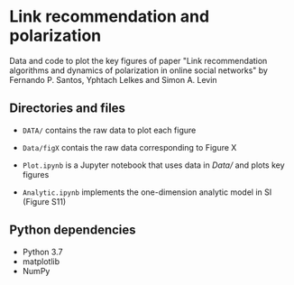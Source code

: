 <h1>Link recommendation and polarization</h1>

Data and code to plot the key figures of paper "Link recommendation algorithms and dynamics of polarization in online social networks" by Fernando P. Santos, Yphtach Lelkes and Simon A. Levin

<h2>Directories and files</h2>

- <code>DATA/</code> contains the raw data to plot each figure

- <code>Data/figX</code> contais the raw data corresponding to Figure X

- <code>Plot.ipynb</code> is a Jupyter notebook that uses data in *Data/* and plots key figures

- <code>Analytic.ipynb</code> implements the one-dimension analytic model in SI (Figure S11)

<h2>Python dependencies</h2>

- Python 3.7
- matplotlib
- NumPy



